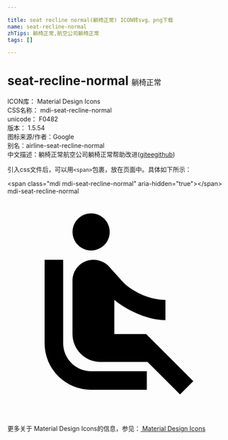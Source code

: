 ```yaml
---

title: seat recline normal(躺椅正常) ICON转svg、png下载
name: seat-recline-normal
zhTips: 躺椅正常,航空公司躺椅正常
tags: []

---
```


# seat-recline-normal  <small style="font-size: 60%;font-weight: 100">躺椅正常</small>


<div class="detail-page">
<p>
<span>
ICON库：
<span class="badge-secondary badge">Material Design Icons</span> 
</span>
<br/>
<span>
CSS名称：
<span class="badge-secondary badge">mdi-seat-recline-normal</span> 
</span>
<br/>
<span>
unicode：
<span class="badge-secondary badge">F0482</span> 
<copy-btn content='F0482' btn-title=""></copy-btn>
<copy-btn :content='String.fromCodePoint(parseInt("F0482", 16))' btn-title="复制U"></copy-btn>
</span>
<br/>
<span>
版本：
<span class="badge-secondary badge">1.5.54</span> 
</span>
<br/>
<span>图标来源/作者：<span class="badge-light badge">Google</span></span> 
<br/>
<span>别名：<span class="badge-light badge">airline-seat-recline-normal</span></span><br/><span class="zh-detail">中文描述：<span class="badge-primary badge">躺椅正常</span><span class="badge-primary badge">航空公司躺椅正常</span><span class="help-link"><span>帮助改进</span>(<a href="https://gitee.com/liuwave/icon-helper/edit/master/json/material/seat-recline-normal.json" target="_blank" rel="noopener noreferrer">gitee</a><a href="https://github.com/liuwave/icon-helper/edit/master/json/material/seat-recline-normal.json" target="_blank" rel="noopener noreferrer">github</a></span>)</span><br/>
</p>
</div>
<div class="alert alert-dark">
  <i class="mdi mdi-seat-recline-normal mdi-48px"></i>
  <i class="mdi mdi-seat-recline-normal mdi-36px"></i>
  <i class="mdi mdi-seat-recline-normal mdi-24px"></i>
  <i class="mdi mdi-seat-recline-normal mdi-18px"></i>
</div>
<div>
  <p>引入css文件后，可以用<code>&lt;span&gt;</code>包裹，放在页面中。具体如下所示：    
  </p>
  <div class="alert alert-primary" style="font-size: 14px">
    &lt;span class="mdi mdi-seat-recline-normal" aria-hidden="true"&gt;&lt;/span&gt;
    <copy-btn content='<span class="mdi mdi-seat-recline-normal" aria-hidden="true"></span>'></copy-btn>
  </div>
  <div class="alert alert-secondary">
    <i class="mdi mdi-seat-recline-normal"
    style="font-size: 24px"
    aria-hidden="true"></i> mdi-seat-recline-normal
    <copy-btn content="mdi-seat-recline-normal" btn-title="复制图标名称"></copy-btn>
  </div>
</div>
<div id="svg" class="svg-wrap">
<svg xmlns="http://www.w3.org/2000/svg" viewBox="0 0 24 24"><path d="M7.59,5.41C6.81,4.63 6.81,3.36 7.59,2.58C8.37,1.8 9.64,1.8 10.42,2.58C11.2,3.36 11.2,4.63 10.42,5.41C9.63,6.2 8.37,6.2 7.59,5.41M6,16V7H4V16A5,5 0 0,0 9,21H15V19H9A3,3 0 0,1 6,16M20,20.07L14.93,15H11.5V11.32C12.9,12.47 15.1,13.5 17,13.5V11.32C15.34,11.34 13.39,10.45 12.33,9.28L10.93,7.73C10.74,7.5 10.5,7.35 10.24,7.23C9.95,7.09 9.62,7 9.28,7H9.25C8,7 7,8 7,9.25V15A3,3 0 0,0 10,18H15.07L18.57,21.5" /></svg>
</div>
<detail full-name='mdi-seat-recline-normal'></detail>
    
<div><p>更多关于 Material Design Icons的信息，参见：<a target="_blank" href="https://iconhelper.cn/material.html"> Material Design Icons</a>
</p></div>
